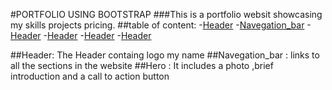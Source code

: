 #PORTFOLIO USING BOOTSTRAP
###This is a portfolio websit showcasing my skills projects pricing.
##table of content:
-[Header](#header)
-[Navegation_bar](#header)
-[Header](#header)
-[Header](#header)
-[Header](#header)
-[Header](#header)



##Header:
The Header containg logo my name 
##Navegation_bar :
links to all the sections in the website
##Hero :
It includes a photo ,brief introduction and a call to action button 




